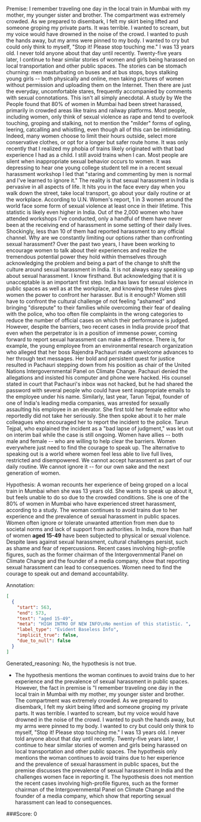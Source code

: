 
Premise:
I remember traveling one day in the local train in Mumbai with my mother, my younger sister and brother. The compartment was extremely crowded. As we prepared to disembark, I felt my skirt being lifted and someone groping my private parts. It was terrible. I wanted to scream, but my voice would have drowned in the noise of the crowd. I wanted to push the hands away, but my arms were pinned to my body. I wanted to cry but could only think to myself, "Stop it! Please stop touching me." I was 13 years old. I never told anyone about that day until recently. Twenty-five years later, I continue to hear similar stories of women and girls being harassed on local transportation and other public spaces. The stories can be stomach churning: men masturbating on buses and at bus stops, boys stalking young girls -- both physically and online, men taking pictures of women without permission and uploading them on the Internet. Then there are just the everyday, uncomfortable stares, frequently accompanied by comments with sexual connotations. This isn't all simply anecdotal. A study by We the People found that 80% of women in Mumbai had been street harassed, primarily in crowded areas like trains and railway platforms. Most people, including women, only think of sexual violence as rape and tend to overlook touching, groping and stalking, not to mention the "milder" forms of ogling, leering, catcalling and whistling, even though all of this can be intimidating. Indeed, many women choose to limit their hours outside, select more conservative clothes, or opt for a longer but safer route home. It was only recently that I realized my phobia of trains likely originated with that bad experience I had as a child. I still avoid trains when I can. Most people are silent when inappropriate sexual behavior occurs to women. It was depressing to hear one young college student tell me in a recent sexual harassment workshop I led that "staring and commenting by men is normal and I've learned to ignore it." The reality is that sexual harassment in India is pervasive in all aspects of life. It hits you in the face every day when you walk down the street, take local transport, go about your daily routine or at the workplace. According to U.N. Women's report, 1 in 3 women around the world face some form of sexual violence at least once in their lifetime. This statistic is likely even higher in India. Out of the 2,000 women who have attended workshops I've conducted, only a handful of them have never been at the receiving end of harassment in some setting of their daily lives. Shockingly, less than 10 of them had reported harassment to any official channel. Why are we constantly limiting our options rather than confronting sexual harassment? Over the past two years, I have been working to encourage women to talk about their experiences and realize the tremendous potential power they hold within themselves through acknowledging the problem and being a part of the change to shift the culture around sexual harassment in India. It is not always easy speaking up about sexual harassment. I know firsthand. But acknowledging that it is unacceptable is an important first step. India has laws for sexual violence in public spaces as well as at the workplace, and knowing these rules gives women the power to confront her harasser. But is it enough? Women still have to confront the cultural challenge of not feeling "ashamed" and bringing "disrepute" to their families while overcoming their fear of dealing with the police, who too often file complaints in the wrong categories to reduce the number of official cases on which their performance is judged. However, despite the barriers, two recent cases in India provide proof that even when the perpetrator is in a position of immense power, coming forward to report sexual harassment can make a difference. There is, for example, the young employee from an environmental research organization who alleged that her boss Rajendra Pachauri made unwelcome advances to her through text messages. Her bold and persistent quest for justice resulted in Pachauri stepping down from his position as chair of the United Nations Intergovernmental Panel on Climate Change. Pachauri denied the allegations and insisted his computer and phone were hacked. His counsel stated in court that Pachauri's inbox was not hacked, but he had shared the password with several people who could have sent inappropriate emails to the employee under his name. Similarly, last year, Tarun Tejpal, founder of one of India's leading media companies, was arrested for sexually assaulting his employee in an elevator. She first told her female editor who reportedly did not take her seriously.  She then spoke about it to her male colleagues who encouraged her to report the incident to the police. Tarun Tejpal, who explained the incident as a "bad lapse of judgment," was let out on interim bail while the case is still ongoing. Women have allies -- both male and female -- who are willing to help clear the barriers. Women everywhere just need to find the courage to speak up. The alternative to speaking out is a world where women feel less able to live full lives, restricted and disempowered. We cannot accept harassment as part of our daily routine. We cannot ignore it -- for our own sake and the next generation of women.


Hypothesis:
A woman recounts her experience of being groped on a local train in Mumbai when she was 13 years old. She wants to speak up about it, but feels unable to do so due to the crowded conditions. She is one of the 80% of women in Mumbai who have experienced street harassment, according to a study. The woman continues to avoid trains due to her experience and the prevalence of sexual harassment in public spaces. Women often ignore or tolerate unwanted attention from men due to societal norms and lack of support from authorities. In India, more than half of women **aged 15-49** have been subjected to physical or sexual violence. Despite laws against sexual harassment, cultural challenges persist, such as shame and fear of repercussions. Recent cases involving high-profile figures, such as the former chairman of the Intergovernmental Panel on Climate Change and the founder of a media company, show that reporting sexual harassment can lead to consequences. Women need to find the courage to speak out and demand accountability.

Annotation:
```json
[
  {
    "start": 563,
    "end": 573,
    "text": "aged 15-49",
    "meta": "HIGH INTRO OF NEW INFO\nNo mention of this statistic. ",
    "label_type": "Evident Baseless Info",
    "implicit_true": false,
    "due_to_null": false
  }
]
```

Generated_reasoning:
No, the hypothesis is not true. 
- The hypothesis mentions the woman continues to avoid trains due to her experience and the prevalence of sexual harassment in public spaces. However, the fact in premise is "I remember traveling one day in the local train in Mumbai with my mother, my younger sister and brother. The compartment was extremely crowded. As we prepared to disembark, I felt my skirt being lifted and someone groping my private parts. It was terrible. I wanted to scream, but my voice would have drowned in the noise of the crowd. I wanted to push the hands away, but my arms were pinned to my body. I wanted to cry but could only think to myself, "Stop it! Please stop touching me." I was 13 years old. I never told anyone about that day until recently. Twenty-five years later, I continue to hear similar stories of women and girls being harassed on local transportation and other public spaces. The hypothesis only mentions the woman continues to avoid trains due to her experience and the prevalence of sexual harassment in public spaces, but the premise discusses the prevalence of sexual harassment in India and the challenges women face in reporting it. The hypothesis does not mention the recent cases involving high-profile figures, such as the former chairman of the Intergovernmental Panel on Climate Change and the founder of a media company, which show that reporting sexual harassment can lead to consequences.

###Score:
0
